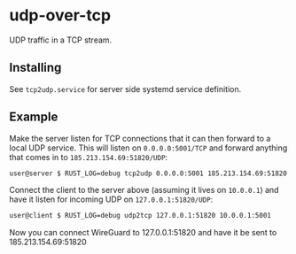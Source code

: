 # udp-over-tcp

UDP traffic in a TCP stream.

## Installing

See `tcp2udp.service` for server side systemd service definition.

## Example

Make the server listen for TCP connections that it can then forward to a local UDP service.
This will listen on `0.0.0.0:5001/TCP` and forward anything that
comes in to `185.213.154.69:51820/UDP`:
```bash
user@server $ RUST_LOG=debug tcp2udp 0.0.0.0:5001 185.213.154.69:51820
```

Connect the client to the server above (assuming it lives on `10.0.0.1`) and have it listen
for incoming UDP on `127.0.0.1:51820/UDP`:
```bash
user@client $ RUST_LOG=debug udp2tcp 127.0.0.1:51820 10.0.0.1:5001
```

Now you can connect WireGuard to 127.0.0.1:51820 and have it be sent to 185.213.154.69:51820
